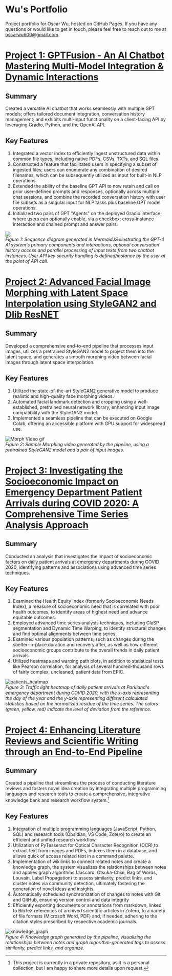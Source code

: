 # Wu's Portfolio
Project portfolio for Oscar Wu, hosted on GitHub Pages. If you have any questions or would like to get in touch, please feel free to reach out to me at oscarwu600@gmail.com.

# [Project 1: GPTFusion - An AI Chatbot Mastering Multi-Model Integration & Dynamic Interactions](https://github.com/OWU-4f5755/gptfusion_langchain)
## Summary
Created a versatile AI chatbot that works seamlessly with multiple GPT models; offers tailored document integration, conversation history management; and exhibits multi-input functionality on a client-facing API by leveraging Gradio, Python, and the OpenAI API.

## Key Features
1. Integrated a vector index to efficiently ingest unstructured data within common file types, including native PDFs, CSVs, TXTs, and SQL files.
2. Constructed a feature that facilitated users in specifying a subset of ingested files; users can enumerate any combination of desired filenames, which can be subsequently utilized as input for built-in NLP operations.
3. Extended the ability of the baseline GPT API to now retain and call on prior user-defined prompts and responses, optionally across multiple chat sessions, and combine the recorded conversation history with user file subsets as a singular input for NLP tasks plus baseline GPT model operations.
4. Initialized two pairs of GPT "Agents" on the deployed Gradio interface, where users can optionally enable, via a checkbox: cross-instance interaction and chained prompt and answer pairs.

![](media/AI_Sequence_Diagv2.png)  
*Figure 1: Sequence diagram generated in MermaidJS illustrating the GPT-4 AI system's primary components and interactions, optional conversation history access and parallel processing of input texts from two chatbot instances. User API key security handling is defined/instance by the user at the point of API call.*

# [Project 2: Advanced Facial Image Morphing with Latent Space Interpolation using StyleGAN2 and Dlib ResNET](https://github.com/OWU-4f5755/facial_detection_gan_pytorch/tree/main)

## Summary
Developed a comprehensive end-to-end pipeline that processes input images, utilizes a pretrained StyleGAN2 model to project them into the latent space, and generates a smooth morphing video between facial images through latent space interpolation.

## Key Features
1. Utilized the state-of-the-art StyleGAN2 generative model to produce realistic and high-quality face morphing videos.
2. Automated facial landmark detection and cropping using a well-established, pretrained neural network library, enhancing input image compatibility with the StyleGAN2 model.
3. Implemented a seamless pipeline that can be executed on Google Colab, offering an accessible platform with GPU support for widespread use.

![Morph Video gif](media/movie_AdobeExpress.gif)  
*Figure 2: Sample Morphing video generated by the pipeline, using a pretrained StyleGAN2 model and a pair of input images.*

# [Project 3: Investigating the Socioeconomic Impact on Emergency Department Patient Arrivals during COVID 2020: A Comprehensive Time Series Analysis Approach](https://github.com/OWU-4f5755/covid2020_wu_utsw)

## Summary
Conducted an analysis that investigates the impact of socioeconomic factors on daily patient arrivals at emergency departments during COVID 2020, identifying patterns and associations using advanced time series techniques.

## Key Features
1. Examined the Health Equity Index (formerly Socioeconomic Needs Index), a measure of socioeconomic need that is correlated with poor health outcomes, to identify areas of highest need and advance equitable outcomes.
2. Employed advanced time series analysis techniques, including ClaSP segmentation and Dynamic Time Warping, to identify structural changes and find optimal alignments between time series.
3. Examined various population patterns, such as changes during the shelter-in-place duration and recovery after, as well as how different socioeconomic groups contribute to the overall trends in daily patient arrivals.
4. Utilized heatmaps and warping path plots, in addition to statistical tests like Pearson correlation, for analysis of several hundred-thousand rows of fairly complex, uncleaned, patient data from EPIC.

![patients_heatmap](media/all_patients_trlights.png)  
*Figure 3: Traffic light heatmap of daily patient arrivals at Parkland's emergency department during COVID 2020, with the x-axis representing the day of the year and the y-axis representing different calculated statistics based on the normalized residue of the time series. The colors (green, yellow, red) indicate the level of deviation from the reference.*

# [Project 4: Enhancing Literature Reviews and Scientific Writing through an End-to-End Pipeline](https://github.com/OWU-4f5755/UTSW-Wu-Obs-Vault)

## Summary
Created a pipeline that streamlines the process of conducting literature reviews and fosters novel idea creation by integrating multiple programming languages and research tools to create a comprehensive, integrative knowledge bank and research workflow system.[^f1]

## Key Features
1. Integration of multiple programming languages (JavaScript, Python, SQL) and research tools (Obsidian, VS Code, Zotero) to create an efficient and unified research workflow.
2. Utilization of PyTesseract for Optical Character Recognition (OCR),to extract text from images and PDFs, indexes them in a database, and allows quick of access related text in a command palette.
3. Implementation of wikilinks to connect related notes and create a knowledge graph, the system visualizes the relationships between notes and applies graph algorithms (Jaccard, Otsuka-Chiai, Bag of Words, Louvain, Label Propagation) to assess similarity, predict links, and cluster notes via community detection, ultimately fostering the generation of novel ideas and insights.
4. Automatically scheduled synchronization of changes to notes with Git and GitHub, ensuring version control and data integrity
5. Efficiently exporting documents or annotations from markdown, linked to BibTeX references of archived scientific articles in Zotero, to a variety of file formats (Microsoft Word, PDF) and, if needed, adhering to the citation styles prescribed by respective academic journals.

![knowledge_graph](media/knowledge_graph_2.png)  
*Figure 4: Knowledge graph generated by the pipeline, visualizing the relationships between notes and graph algorithm-generated tags to assess similarity, predict links, and organize.*  

[^f1]: This project is currently in a private repository, as it is a personal collection, but I am happy to share more details upon request.
